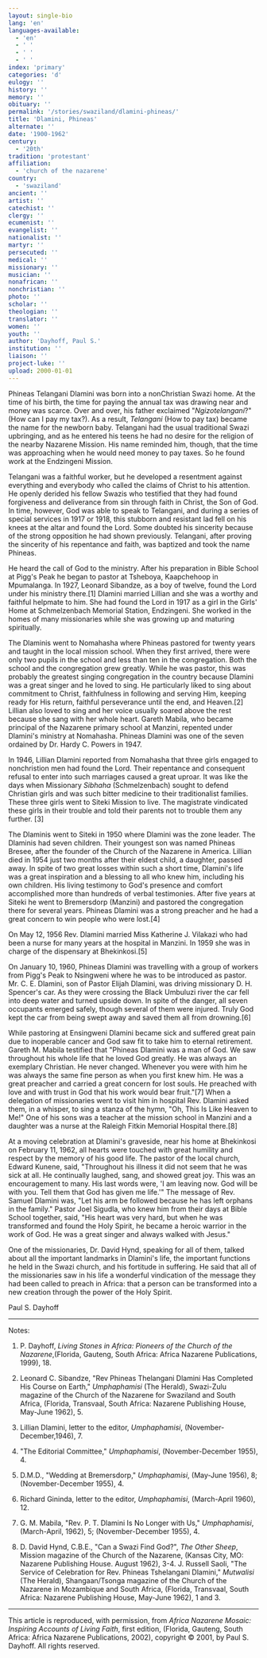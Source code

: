 ```yaml
---
layout: single-bio
lang: 'en'
languages-available:
  - 'en'
  - ' '
  - ' '
  - ' '
index: 'primary'
categories: 'd'
eulogy: ''
history: ''
memory: ''
obituary: ''
permalink: '/stories/swaziland/dlamini-phineas/'
title: 'Dlamini, Phineas'
alternate: ''
date: '1900-1962'
century:
  - '20th'
tradition: 'protestant'
affiliation:
  - 'church of the nazarene'
country:
  - 'swaziland'
ancient: ''
artist: ''
catechist: ''
clergy: ''
ecumenist: ''
evangelist: ''
nationalist: ''
martyr: ''
persecuted: ''
medical: ''
missionary: ''
musician: ''
nonafrican: ''
nonchristian: ''
photo: ''
scholar: ''
theologian: ''
translator: ''
women: ''
youth: ''
author: 'Dayhoff, Paul S.'
institution: ''
liaison: ''
project-luke: ''
upload: 2000-01-01
---
```



Phineas Telangani Dlamini was born into a nonChristian Swazi home.  At the time of his birth, the time for paying the annual tax was drawing near and money was scarce.  Over and over, his father exclaimed "*Ngizotelangani*?" (How can I pay my tax?). As a result, *Telangani* (How to pay tax) became the name for the newborn baby.  Telangani had the usual traditional Swazi upbringing, and as he entered his teens he had no desire for the religion of the nearby Nazarene Mission.  His name reminded him, though, that the time was approaching when he would need money to pay taxes.  So he found work at the Endzingeni Mission.

Telangani was a faithful worker, but he developed a resentment against everything and everybody who called the claims of Christ to his attention.  He openly derided his fellow Swazis who testified that they had found forgiveness and deliverance from sin through faith in Christ, the Son of God.  In time, however, God was able to speak to Telangani, and during a series of special services in 1917 or 1918, this stubborn and resistant lad fell on his knees at the altar and found the Lord. Some doubted his sincerity because of the strong opposition he had shown previously.  Telangani, after proving the sincerity of his repentance and faith, was baptized and took the name Phineas.

He heard the call of God to the ministry.  After his preparation in Bible School at Pigg's Peak he began to pastor at Tsheboya, Kaapchehoop in Mpumalanga.  In 1927, Leonard Sibandze, as a boy of twelve, found the Lord under his ministry there.[1]    Dlamini married Lillian and she was a worthy and faithful helpmate to him.  She had found the Lord in 1917 as a girl in the Girls' Home at Schmelzenbach Memorial Station, Endzingeni. She worked in the homes of many missionaries while she was growing up and maturing spiritually.

The Dlaminis went to Nomahasha where Phineas pastored for twenty years and taught in the local mission school.  When they first arrived, there were only two pupils in the school and less than ten in the congregation.  Both the school and the congregation grew greatly.  While he was pastor, this was probably the greatest singing congregation in the country because Dlamini was a great singer and he loved to sing.  He particularly liked to sing about commitment to Christ, faithfulness in following and serving Him, keeping ready for His return, faithful perseverance until the end, and Heaven.[2] Lillian also loved to sing and her voice usually soared above the rest because she sang with her whole heart. Gareth Mabila, who became principal of the Nazarene primary school at Manzini, repented under Dlamini's ministry at Nomahasha.  Phineas Dlamini was one of the seven ordained by Dr. Hardy C. Powers in 1947.

In 1946, Lillian Dlamini reported from Nomahasha that three girls engaged to nonchristion men had found the Lord. Their repentance and consequent refusal to enter into such marriages caused a great uproar.  It was like the days when Missionary *Sibhaha* (Schmelzenbach) sought to defend Christian girls and was such bitter medicine to their traditionalist families.  These three girls went to Siteki Mission to live.  The magistrate vindicated these girls in their trouble and told their parents not to trouble them any further. [3]

The Dlaminis went to Siteki in 1950 where Dlamini was the zone leader.  The Dlaminis had seven children. Their youngest son was named Phineas Bresee, after the founder of the Church of the Nazarene in America. Lillian died in 1954 just two months after their eldest child, a daughter, passed away. In spite of two great losses within such a short time, Dlamini's life was a great inspiration and a blessing to all who knew him, including his own children.  His living testimony to God's presence and comfort accomplished more than hundreds of verbal testimonies. After five years at Siteki he went to Bremersdorp (Manzini) and pastored the congregation there for several years.  Phineas Dlamini was a strong preacher and he had a great concern to win people who were lost.[4]

On May 12, 1956 Rev. Dlamini married Miss Katherine J. Vilakazi who had been a nurse for many years at the hospital in Manzini.  In 1959 she was in charge of the dispensary at Bhekinkosi.[5]

On January 10, 1960, Phineas Dlamini was travelling with a group of workers from Pigg's Peak to Nsingweni where he was to be introduced as pastor.  Mr. C. E. Dlamini, son of Pastor Elijah Dlamini, was driving missionary D. H. Spencer's car. As they were crossing the Black Umbuluzi river the car fell into deep water and turned upside down.  In spite of the danger, all seven occupants emerged safely, though several of them were injured. Truly God kept the car from being swept away and saved them all from drowning.[6]

While pastoring at Ensingweni Dlamini became sick and suffered great pain due to inoperable cancer and God saw fit to take him to eternal retirement.  Gareth M. Mabila testified that "Phineas Dlamini was a man of God.  We saw throughout his whole life that he loved God greatly.  He was always an exemplary Christian.  He never changed.  Whenever you were with him he was always the same fine person as when you first knew him.  He was a great preacher and carried a great concern for lost souls.  He preached with love and with trust in God that his work would bear fruit."[7] When a delegation of missionaries went to visit him in hospital Rev. Dlamini asked them, in a whisper, to sing a stanza of the hymn, "Oh, This Is Like Heaven to Me!"  One of his sons was a teacher at the mission school in Manzini and a daughter was a nurse at the Raleigh Fitkin Memorial Hospital there.[8]

At a moving celebration at Dlamini's graveside, near his home at Bhekinkosi on February 11, 1962, all hearts were touched with great humility and respect by the memory of his good life.  The pastor of the local church, Edward Kunene, said, "Throughout his illness it did not seem that he was sick at all.  He continually laughed, sang, and showed great joy.  This was an encouragement to many.  His last words were, 'I am leaving now.  God will be with you.  Tell them that God has given me life.'"  The message of Rev. Samuel Dlamini was, "Let his arm be followed because he has left orphans in the family."  Pastor Joel Sigudla, who knew him from their days at Bible School together, said, "His heart was very hard, but when he was transformed and  found the Holy Spirit, he became a heroic warrior in the work of God.  He was a great singer and always walked with Jesus."

One of the missionaries, Dr. David Hynd, speaking for all of them, talked about all the important landmarks in Dlamini's life, the important functions he held in the Swazi church, and his fortitude in suffering. He said that all of the missionaries saw in his life a wonderful vindication of the message they had been called to preach in Africa: that a person can be transformed into a new creation through the power of the Holy Spirit.

Paul S. Dayhoff

---

Notes:

1. P. Dayhoff, *Living Stones in Africa: Pioneers of the Church of the Nazarene*,(Florida, Gauteng, South Africa:
Africa Nazarene Publications, 1999), 18.

2. Leonard C. Sibandze, "Rev Phineas Thelangani Dlamini Has Completed His Course on Earth," *Umphaphamisi* (The Herald), Swazi-Zulu magazine of the Church of the Nazarene for Swaziland and South Africa, (Florida, Transvaal, South Africa: Nazarene Publishing House, May-June 1962), 5.

3. Lillian Dlamini, letter to the editor, *Umphaphamisi*, (November-December,1946), 7.

4. "The Editorial Committee," *Umphaphamisi*, (November-December 1955), 4.

5. D.M.D., "Wedding at Bremersdorp," *Umphaphamisi*, (May-June 1956), 8;  (November-December 1955), 4.

6. Richard Gininda, letter to the editor, *Umphaphamisi*, (March-April 1960), 12.

7. G. M. Mabila, "Rev. P. T. Dlamini Is No Longer with Us," *Umphaphamisi*, (March-April, 1962), 5;  (November-December 1955), 4.

8. D. David Hynd, C.B.E., "Can a Swazi  Find God?", *The Other Sheep*, Mission magazine of the Church of the Nazarene, (Kansas City, MO: Nazarene Publishing House. August 1962), 3-4.  J. Russell Saoli, "The Service of Celebration for Rev. Phineas Tshelangani Dlamini,"  *Mutwalisi* (The Herald), Shangaan/Tsonga magazine of the Church of the Nazarene in Mozambique and South Africa, (Florida, Transvaal, South Africa: Nazarene Publishing House, May-June 1962), 1 and 3.

---

This article is reproduced, with permission, from *Africa Nazarene Mosaic: Inspiring Accounts of Living Faith*, first edition, (Florida, Gauteng, South Africa: Africa Nazarene Publications, 2002), copyright &copy; 2001, by Paul S. Dayhoff.  All rights reserved.